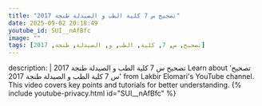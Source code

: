```yaml
---
title: "تصحيح س 7 كلية الطب و الصيدلة طنجة 2017"
date: 2025-09-02 20:18:49 
youtube_id: SUI__nAfBfc
image: ""
tags: [تصحيح, س, 7, كلية, الطب, و, الصيدلة, طنجة, 2017]
---
```

description: |
  تصحيح س 7 كلية الطب و الصيدلة طنجة 2017
  Learn about 'تصحيح س 7 كلية الطب و الصيدلة طنجة 2017' from Lakbir Elomari's YouTube channel. This video covers key points and tutorials for better understanding.
{% include youtube-privacy.html id="SUI__nAfBfc" %}

